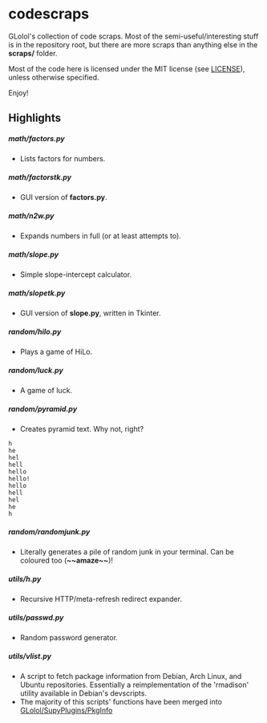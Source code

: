 # codescraps

GLolol's collection of code scraps. Most of the semi-useful/interesting stuff is in the repository root, but there are more scraps than anything else in the **scraps/** folder.

Most of the code here is licensed under the MIT license (see [LICENSE](LICENSE)), unless otherwise specified.

Enjoy!

## Highlights

##### math/factors.py
- Lists factors for numbers.

##### math/factorstk.py
- GUI version of **factors.py**.

##### math/n2w.py
- Expands numbers in full (or at least attempts to).

##### math/slope.py
- Simple slope-intercept calculator.

##### math/slopetk.py
- GUI version of **slope.py**, written in Tkinter.

##### random/hilo.py
- Plays a game of HiLo.

##### random/luck.py
- A game of luck.

##### random/pyramid.py
- Creates pyramid text. Why not, right?
```
h
he
hel
hell
hello
hello!
hello
hell
hel
he
h
```
##### random/randomjunk.py
- Literally generates a pile of random junk in your terminal. Can be coloured too (**&#126;&#126;amaze&#126;&#126;**)!

##### utils/h.py
- Recursive HTTP/meta-refresh redirect expander.

##### utils/passwd.py
- Random password generator.

##### utils/vlist.py
- A script to fetch package information from Debian, Arch Linux, and Ubuntu repositories. Essentially a reimplementation of the 'rmadison' utility available in Debian's devscripts.
- The majority of this scripts' functions have been merged into [GLolol/SupyPlugins/PkgInfo](https://github.com/GLolol/SupyPlugins/blob/796a165e174c52d7de4d5fc251d8ababb2fba77f/PkgInfo/plugin.py)
